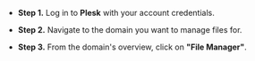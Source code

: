 * **Step 1.** Log in to **Plesk** with your account credentials.

* **Step 2.** Navigate to the domain you want to manage files for.

* **Step 3.** From the domain's overview, click on **"File Manager"**.

